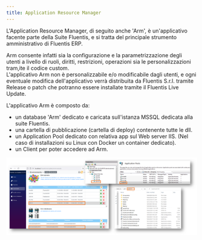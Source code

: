 ```yaml
---
title: Application Resource Manager
---
```


L'Application Resource Manager, di seguito anche 'Arm', è un'applicativo facente parte della Suite Fluentis, e si tratta del principale strumento amministrativo di Fluentis ERP.  

Arm consente infatti sia la configurazione e la parametrizzazione degli utenti a livello di ruoli, diritti, restrizioni, operazioni sia le personalizzazioni tram,ite il codice custom.  
L'applicativo Arm non è personalizzabile e/o modificabile dagli utenti, e ogni eventuale modifica dell'applicativo verrà distribuita da Fluentis S.r.l. tramite Release o patch che potranno essere installate tramite il Fluentis Live Update.  

L'applicativo Arm è composto da:

* un database 'Arm' dedicato e caricata sull'istanza MSSQL dedicata alla suite Fluentis.  
* una cartella di pubblicazione (cartella di deploy) contenente tutte le dll.
* un Application Pool dedicato con relativa app sul Web server IIS. (Nel caso di installazioni su Linux con Docker un container dedicato).
* un Client per poter accedere ad Arm.

![alt text](image.png)

